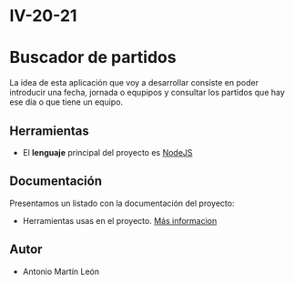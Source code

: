 # IV-20-21
# Buscador de partidos

La idea de esta aplicación que voy a desarrollar consiste en poder introducir una fecha, jornada o equpipos y consultar los partidos que hay ese día o que tiene un equipo.

## Herramientas
- El **lenguaje** principal del proyecto es [NodeJS](https://nodejs.org/es/)

## Documentación
Presentamos un listado con la documentación del proyecto:
    
- Herramientas usas en el proyecto. [Más informacion](https://github.com/antonioml97/IV-20-21/blob/master/docs/Herramientas.md)

## Autor
- Antonio Martín León